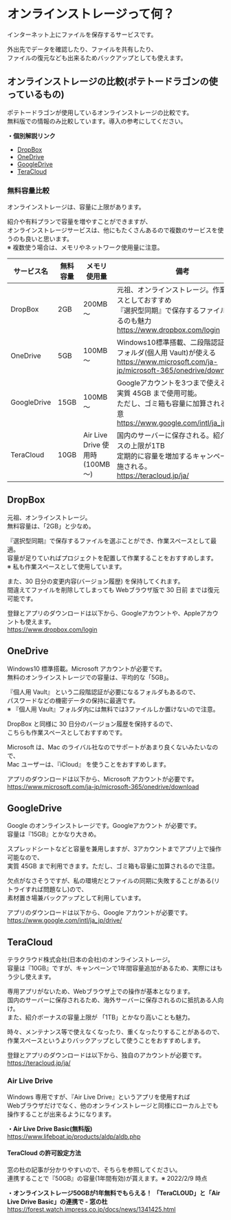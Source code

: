# オンラインストレージって何？
インターネット上にファイルを保存するサービスです。  

外出先でデータを確認したり、ファイルを共有したり、  
ファイルの復元なども出来るためバックアップとしても使えます。

## オンラインストレージの比較(ポテトードラゴンの使っているもの)
ポテトードラゴンが使用しているオンラインストレージの比較です。  
無料版での情報のみ比較しています。導入の参考にしてください。

**・個別解説リンク**
* [DropBox](OnlineStorage.md#DropBox)
* [OneDrive](OnlineStorage.md#OneDrive)
* [GoogleDrive](OnlineStorage.md#GoogleDrive)
* [TeraCloud](OnlineStorage.md#TeraCloud)

### 無料容量比較
オンラインストレージは、容量に上限があります。

紹介や有料プランで容量を増やすことができますが、  
オンラインストレージサービスは、他にもたくさんあるので複数のサービスを使うのも良いと思います。  
※ 複数使う場合は、メモリやネットワーク使用量に注意。

|サービス名|無料容量|メモリ使用量|備考|
|---|---|---|---|
|DropBox|2GB|200MB ～ |元祖、オンラインストレージ。作業スペースとしておすすめ<br>『選択型同期』で保存するファイルを選べるのも魅力<br>https://www.dropbox.com/login|
|OneDrive|5GB|100MB ～ |Windows10標準搭載、二段階認証できるフォルダ(個人用 Vault)が使える<br>https://www.microsoft.com/ja-jp/microsoft-365/onedrive/download|
|GoogleDrive|15GB|100MB ～ |Googleアカウントを3つまで使えるので、実質 45GB まで使用可能。<br>ただし、ゴミ箱も容量に加算されるので注意<br>https://www.google.com/intl/ja_jp/drive/|
|TeraCloud|10GB|Air Live Drive 使用時(100MB ～)|国内のサーバーに保存される。紹介ボーナスの上限が1TB<br>定期的に容量を増加するキャンペーンが実施される。<br>https://teracloud.jp/ja/|

## DropBox
元祖、オンラインストレージ。  
無料容量は、「2GB」と少なめ。

『選択型同期』で保存するファイルを選ぶことができ、作業スペースとして最適。  
容量が足りていればプロジェクトを配置して作業することをおすすめします。  
※ 私も作業スペースとして使用しています。

また、30 日分の変更内容(バージョン履歴) を保持してくれます。  
間違えてファイルを削除してしまっても Webブラウザ版で 30 日前 までは復元可能です。

登録とアプリのダウンロードは以下から、Googleアカウントや、Appleアカウントも使えます。  
https://www.dropbox.com/login

## OneDrive
Windows10 標準搭載。Microsoft アカウントが必要です。  
無料のオンラインストレージでの容量は、平均的な「5GB」。

『個人用 Vault』 という二段階認証が必要になるフォルダもあるので、  
パスワードなどの機密データの保持に最適です。  
※ 『個人用 Vault』フォルダ内には無料では3ファイルしか置けないので注意。

DropBox と同様に 30 日分のバージョン履歴を保持するので、  
こちらも作業スペースとしておすすめです。

Microsoft は、Mac のライバル社なのでサポートがあまり良くないみたいなので、  
Mac ユーザーは、『iCloud』 を使うことをおすすめします。

アプリのダウンロードは以下から、Microsoft アカウントが必要です。  
https://www.microsoft.com/ja-jp/microsoft-365/onedrive/download

## GoogleDrive
Google のオンラインストレージです。Googleアカウント が必要です。  
容量は『15GB』とかなり大きめ。

スプレッドシートなどと容量を兼用しますが、3アカウントまでアプリ上で操作可能なので、  
実質 45GB まで利用できます。ただし、ゴミ箱も容量に加算されるので注意。

欠点がなさそうですが、私の環境だとファイルの同期に失敗することがある(リトライすれば問題なし)ので、  
素材置き場兼バックアップとして利用しています。

アプリのダウンロードは以下から、Google アカウントが必要です。  
https://www.google.com/intl/ja_jp/drive/

## TeraCloud
テラクラウド株式会社(日本の会社)のオンラインストレージ。  
容量は『10GB』ですが、キャンペーンで1年間容量追加があるため、実際にはもう少し使えます。

専用アプリがないため、Webブラウザ上での操作が基本となります。  
国内のサーバーに保存されるため、海外サーバーに保存されるのに抵抗ある人向け。  
また、紹介ボーナスの容量上限が 「1TB」とかなり高いことも魅力。

時々、メンテナンス等で使えなくなったり、重くなったりすることがあるので、  
作業スペースというよりバックアップとして使うことをおすすめします。

登録とアプリのダウンロードは以下から、独自のアカウントが必要です。  
https://teracloud.jp/ja/

### Air Live Drive
Windows 専用ですが、『Air Live Drive』というアプリを使用すれば  
Webブラウザだけでなく、他のオンラインストレージと同様にローカル上でも操作することが出来るようになります。

**・Air Live Drive Basic(無料版)**  
https://www.lifeboat.jp/products/aldp/aldb.php

#### TeraCloud の許可設定方法
窓の杜の記事が分かりやすいので、そちらを参照してください。  
連携することで『50GB』の容量(1年間有効)が貰えます。※ 2022/2/9 時点

**・オンラインストレージ50GBが1年無料でもらえる！ 「TeraCLOUD」と「Air Live Drive Basic」の連携で - 窓の杜**  
https://forest.watch.impress.co.jp/docs/news/1341425.html
